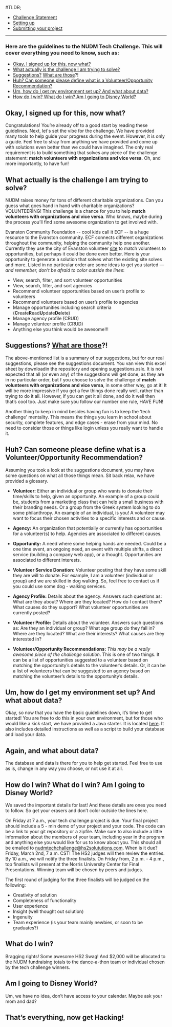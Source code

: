 #TLDR; 
* [Challenge Statement](#challenge-statement)
* [Setting up](./setup.md)
* [Submitting your project](#how-to-submit)

***

### Here are the guidelines to the NUDM Tech Challenge. This will cover everything you need to know, such as:
 
* [Okay, I signed up for this, now what?](#intro)
* [What actually is the challenge I am trying to solve?](#challenge-statement)
* [Suggestions?](#suggestions) [What are those](https://www.youtube.com/watch?v=_H89WkFUG2U)?!
* [Huh? Can someone please define what is a Volunteer/Opportunity Recommendation?](#glossary)
* [Um, how do I get my environment set up? And what about data?](#setup)
* [How do I win? What do I win? Am I going to Disney World?](#how-to-submit)
 
## <a name="intro">**Okay, I signed up for this, now what?**
 
Congratulations! You’re already off to a good start by reading these guidelines. Next, let's set the vibe for the challenge. We have provided many tools to help guide your progress during the event. However, it is only a guide. Feel free to stray from anything we have provided and come up with solutions even better than we could have imagined. The only real requirement is to build something that solves any piece of the challenge statement: **match volunteers with organizations and vice versa**. Oh, and more importantly, to have fun!
 
## <a name="challenge-statement">**What actually is the challenge I am trying to solve?**
 
NUDM raises money for tons of different charitable organizations. Can you guess what goes hand in hand with charitable organizations? VOLUNTEERING! This challenge is a chance for you to help **match volunteers with organizations and vice versa**. Who knows, maybe during the process you’ll find some awesome organization to get involved with.
 
Evanston Community Foundation -- cool kids call it ECF -- is a huge resource to the Evanston community. ECF connects different organizations throughout the community, helping the community help one another. Currently they use the city of Evanston volunteer [site](https://volunteerevanston.galaxydigital.com/need/) to match volunteers to opportunities, but perhaps it could be done even better. Here is your opportunity to generate a solution that solves what the existing site solves and more. Listed in no particular order are some ideas to get you started — _and remember, don’t be afraid to color outside the lines_:


* View, search, filter, and sort volunteer opportunities
* View, search, filter, and sort agencies
* Recommend volunteer opportunities based on user’s profile to volunteers
* Recommend volunteers based on user’s profile to agencies
* Manage opportunities including search criteria (**C**reate**R**ead**U**pdate**De**lete)
* Manage agency profile (CRUD)
* Manage volunteer profile (CRUD)
* Anything else you think would be awesome!!!
## <a name="suggestions">**Suggestions? [What are those](https://www.youtube.com/watch?v=_H89WkFUG2U)?!**
 
The above-mentioned list is a summary of our suggestions, but for our real suggestions, please see the suggestions document. You van view this excel sheet by downloadin the repository and opening suggestions.xslx. It is not expected that all (or even any) of the suggestions will get done, as they are in no particular order, but f you choose to solve the challenge of **match volunteers with organizations and vice versa**, in some other way, go at it! It will be more impressive if you get a few things done really well, rather than trying to do it all. However, if you can get it all done, and do it well then that’s cool too. Just make sure you follow our number one rule, HAVE FUN!
 
Another thing to keep in mind besides having fun is to keep the ‘tech challenge' mentality. This means the things you learn in school about security, complete features, and edge cases - erase from your mind. No need to consider those or things like login unless you really want to handle it. 


## <a name="glossary">**Huh? Can someone please define what is a Volunteer/Opportunity Recommendation?**

Assuming you took a look at the suggestions document, you may have some questions on what all those things mean. Sit back relax, we have provided a glossary.  

* **Volunteer:** Either an individual or group who wants to donate their time/skills to help, given an opportunity. An example of a group could be, students from a marketing class that can help a small business with their branding needs. Or a group from the Greek system looking to do some philanthropy. An example of an individual, is you! A volunteer may want to focus their chosen activities to a specific interests and or cause.

* **Agency:** An organization that potentially or currently has opportunities for a volunteer(s) to help. Agencies are associated to different causes.

* **Opportunity:** A need where some helping hands are needed. Could be a one time event, an ongoing need, an event with multiple shifts, a direct service (building a company web app), or a thought. Opportunities are associated to different interests.

* **Volunteer Service Donation:** Volunteer posting that they have some skill they are will to donate. For example, I am a volunteer (individual or group) and we are skilled in dog walking. So, feel free to contact us if you could use some dog - walking services. 

* **Agency Profile:** Details about the agency. Answers such questions as: What are they about? Where are they located? How do I contact them? What causes do they support? What volunteer opportunities are currently posted?

* **Volunteer Profile:** Details about the volunteer. Answers such questions as: Are they an individual or group? What age group do they fall in? Where are they located? What are their interests? What causes are they interested in?  

* **Volunteer/Opportunity Recommendations:** *This may be a really awesome piece of the challenge solution*. This is one of two things. It can be a list of opportunities suggested to a volunteer based on matching the opportunity’s details to the volunteer’s details. Or, it can be a list of volunteers that can be suggested to an agency based on matching the volunteer’s details to the opportunity’s details. 

## <a name="setup">**Um, how do I get my environment set up? And what about data?**

Okay, so now that you have the basic guidelines down, it’s time to get started! You are free to do this in your own environment, but for those who would like a kick start, we have provided a Java starter. It is located [here](./setup.md). It also includes detailed instructions as well as a script to build your database and load your data. 

## **Again, and what about data?**

The database and data is there for you to help get started. Feel free to use as is, change in any way you choose, or not use it at all.

## <a name="how-to-submit">**How do I win? What do I win? Am I going to Disney World?**

We saved the important details for last! And these details are ones you need to follow. So get your erasers and don’t color outside the lines here.  

On Friday at 7 a.m., your tech challenge project is due. Your final project should include a 5 - min demo of your project and your code. The code can be a link to your git repository or a zipfile. Make sure to also include a little information about the members of your team, including year in the program and anything else you would like for us to know about you. This should all be emailed to nudmtechchallenge@hs2solututions.com. When is it due? Friday, March 2nd, 7 a.m. CST! The HS2 judges will then review the entries. By 10 a.m., we will notify the three finalists. On Friday from, 2 p.m. - 4 p.m., top finalists will present at the Norris University Center for Final Presentations.  Winning team will be chosen by peers and judges.

The first round of judging for the three finalists will be judged on the following:

* Creativity of solution
* Completeness of functionality
* User experience
* Insight (well thought out solution)
* Ingenuity
* Team experience (is your team mainly newbies, or soon to be graduates?)

## **What do I win?**

Bragging rights! Some awesome HS2 Swag! And $2,000 will be allocated to the NUDM fundraising totals to the dance-a-thon team or individual chosen by the tech challenge winners. 

## **Am I going to Disney World?**

Um, we have no idea, don’t have access to your calendar. Maybe ask your mom and dad?

## **That’s everything, now get Hacking!**

